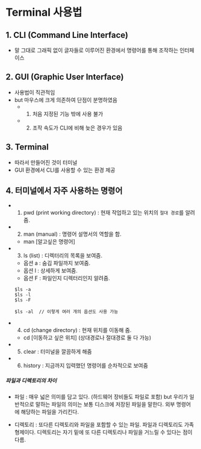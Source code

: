 # Terminal 사용법

## 1. CLI (Command Line Interface)

- 말 그대로 그래픽 없이 글자들로 이루어진 환경에서 명령어를 통해 조작하는 인터페이스

## 2. GUI (Graphic User Interface)

- 사용법이 직관적임
- but 마우스에 크게 의존하여 단점이 분명하였음
  - 1.  처음 지정된 기능 밖에 사용 불가
  - 2.  조작 속도가 CLI에 비해 늦은 경우가 있음

## 3. Terminal

- 따라서 만들어진 것이 터미널
- GUI 환경에서 CLI를 사용할 수 있는 환경 제공

## 4. 터미널에서 자주 사용하는 명령어

- 1. pwd (print working directory) : 현재 작업하고 있는 위치의 `절대 경로`를 알려줌.

- 2. man (manual) : 명령어 설명서의 역할을 함.

  - man \[알고싶은 명령어]

- 3. ls (list) : 디렉터리의 목록을 보여줌.

  - 옵션 a : 숨김 파일까지 보여줌.
  - 옵션 l : 상세하게 보여줌.
  - 옵션 F : 파일인지 디렉터리인지 알려줌.

  ```
  $ls -a
  $ls -l
  $ls -F

  $ls -al  // 이렇게 여러 개의 옵션도 사용 가능
  ```

- 4. cd (change directory) : 현재 위치를 이동해 줌.

  - cd \[이동하고 싶은 위치] (상대경로나 절대경로 둘 다 가능)

- 5. clear : 터미널을 깔끔하게 해줌

- 6. history : 지금까지 입력했던 명령어를 순차적으로 보여줌

##### 파일과 디렉토리의 차이

- 파일 : 매우 넓은 의미를 담고 있다. (하드웨어 장비들도 파일로 포함) but 우리가 일반적으로 말하는 파일의 의미는 보통 디스크에 저장된 파일을 말한다. 외부 명령어에 해당하는 파일을 가리킨다.

- 디렉토리 : 또다른 디렉토리와 파일을 포함할 수 있는 파일. 파일과 디렉토리도 가족 형제이다. 디렉토리는 자기 밑에 또 다른 디렉토리나 파일을 거느릴 수 있다는 점이 다름.
